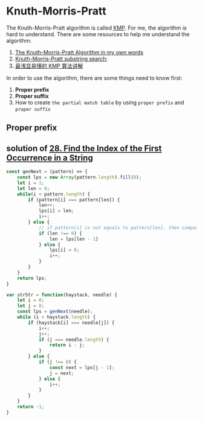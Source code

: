 # Knuth-Morris-Pratt 
The Knuth-Morris-Pratt algorithm is called [KMP](https://en.wikipedia.org/wiki/Knuth%E2%80%93Morris%E2%80%93Pratt_algorithm). For me, the algorithm is hard to understand. 
There are some resources to help me understand the algorithm:
1. [The Knuth-Morris-Pratt Algorithm in my own words](http://jakeboxer.com/blog/2009/12/13/the-knuth-morris-pratt-algorithm-in-my-own-words/)
2. [Knuth-Morris-Pratt substring search](https://www.ruanyifeng.com/blog/2013/05/Knuth%E2%80%93Morris%E2%80%93Pratt_algorithm.html);
3. [最浅显易懂的 KMP 算法讲解](https://www.youtube.com/watch?v=af1oqpnH1vA)

In order to use the algorithm, there are some things need to know first:
1. **Proper prefix** 
2. **Proper suffix**
3. How to create `the partial match table` by using `proper prefix` and `proper suffix`


## Proper prefix


## solution of [28. Find the Index of the First Occurrence in a String](https://leetcode.com/problems/find-the-index-of-the-first-occurrence-in-a-string/description/)

```js
const genNext = (pattern) => {
    const lps = new Array(pattern.length).fill(0);
    let i = 1;
    let len = 0;
    while(i < pattern.length) {
        if (pattern[i] === pattern[len]) {
            len++;
            lps[i] = len;
            i++;
        } else {
            // if pattern[i] is not equals to pattern[len], then comparison back;
            if (len !== 0) {
                len = lps[len - 1]
            } else {
                lps[i] = 0;
                i++;
            }
        }
    }
    return lps;
}

var strStr = function(haystack, needle) {
    let i = 0;
    let j = 0;
    const lps = genNext(needle);
    while (i < haystack.length) {
        if (haystack[i] === needle[j]) {
            i++;
            j++;
            if (j === needle.length) {
                return i - j;
            }
        } else {
            if (j !== 0) {
                const next = lps[j - 1];
                j = next;
            } else {
                i++;
            }
        }
    }
    return -1;
}
```